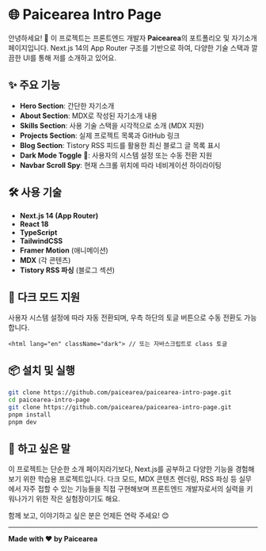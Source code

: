 # 🌐 Paicearea Intro Page

안녕하세요! 👋
이 프로젝트는 프론트엔드 개발자 **Paicearea**의 포트폴리오 및 자기소개 페이지입니다.
Next.js 14의 App Router 구조를 기반으로 하여, 다양한 기술 스택과 깔끔한 UI를 통해 저를 소개하고 있어요.

## ✨ 주요 기능

- **Hero Section**: 간단한 자기소개
- **About Section**: MDX로 작성된 자기소개 내용
- **Skills Section**: 사용 기술 스택을 시각적으로 소개 (MDX 지원)
- **Projects Section**: 실제 프로젝트 목록과 GitHub 링크
- **Blog Section**: Tistory RSS 피드를 활용한 최신 블로그 글 목록 표시
- **Dark Mode Toggle** 🌙: 사용자의 시스템 설정 또는 수동 전환 지원
- **Navbar Scroll Spy**: 현재 스크롤 위치에 따라 네비게이션 하이라이팅

## 🛠 사용 기술

- **Next.js 14 (App Router)**
- **React 18**
- **TypeScript**
- **TailwindCSS**
- **Framer Motion** (애니메이션)
- **MDX** (각 콘텐츠)
- **Tistory RSS 파싱** (블로그 섹션)

## 🌙 다크 모드 지원

사용자 시스템 설정에 따라 자동 전환되며, 우측 하단의 토글 버튼으로 수동 전환도 가능합니다.

```tsx
<html lang="en" className="dark"> // 또는 자바스크립트로 class 토글
```

## 📦 설치 및 실행

```bash
git clone https://github.com/paicearea/paicearea-intro-page.git
cd paicearea-intro-page
git clone https://github.com/paicearea/paicearea-intro-page.git
pnpm install
pnpm dev

```

## 🧠 하고 싶은 말

이 프로젝트는 단순한 소개 페이지라기보다, Next.js를 공부하고 다양한 기능을 경험해보기 위한 학습용 프로젝트입니다.
다크 모드, MDX 콘텐츠 렌더링, RSS 파싱 등 실무에서 자주 접할 수 있는 기능들을 직접 구현해보며
프론트엔드 개발자로서의 실력을 키워나가기 위한 작은 실험장이기도 해요.

함께 보고, 이야기하고 싶은 분은 언제든 연락 주세요! 😊

---

**Made with ❤️ by Paicearea**
